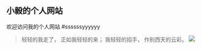 ## 小毅的个人网站   

欢迎访问我的个人网站
#ssssssyyyyyy
>轻轻的我走了，
>正如我轻轻的来；
>我轻轻的招手，
>作别西天的云彩。
![](https://gimg2.baidu.com/image_search/src=http%3A%2F%2Fs1.ax1x.com%2F2020%2F04%2F05%2FGB84Zq.jpg&refer=http%3A%2F%2Fs1.ax1x.com&app=2002&size=f9999,10000&q=a80&n=0&g=0n&fmt=auto?sec=1653834587&t=8174afbceb3ec39fd795b048d033fd97)
